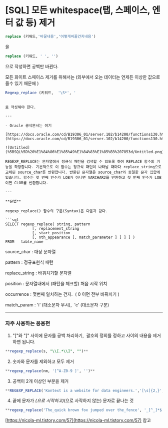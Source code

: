 # [SQL] 모든 whitespace(탭, 스페이스, 엔터 값 등) 제거

```sql
replace (키워드,'바꿀내용','어떻게바꿀건지내용')
```

을

```sql
replace (키워드, ' ', '')
```

으로 작성하면 공백만 바뀐다.

모든 화이트 스페이스 제거를 위해서는 (외부에서 오는 데이터는 언제든 이상한 값으로 올수 있기 때문에 )

```sql
Regexp_replace (키워드,  '\S*', '
```  
```

로 작성해야 한다.

---

- Oracle 공식문서는 여기

[https://docs.oracle.com/cd/B19306_01/server.102/b14200/functions130.htm](https://docs.oracle.com/cd/B19306_01/server.102/b14200/functions130.htm)

![Untitled](%5BSQL%5D%20%E1%84%86%E1%85%A9%E1%84%83%E1%85%B3%207853d/Untitled.png)

REGEXP_REPLACE는 문자열에서 정규식 패턴을 검색할 수 있도록 하여 REPLACE 함수의 기능을 확장합니다. 기본적으로 이 함수는 정규식 패턴이 나타날 때마다 replace_string으로 교체된 source_char를 반환합니다. 반환된 문자열은 source_char와 동일한 문자 집합에 있습니다. 함수는 첫 번째 인수가 LOB가 아니면 VARCHAR2를 반환하고 첫 번째 인수가 LOB이면 CLOB를 반환합니다.

---

**문법**

regexp_replace() 함수의 구문(Syntax)은 다음과 같다.

```sql
SELECT regexp_replace( string, pattern 
			[, replacement_string 
			[, start_position 
			[, nth_appearance [, match_parameter ] ] ] ] )
FROM   table_name
```

source_char : 대상 문자열

pattern : 정규표현식 패턴

replace_string : 바꿔치기할 문자열

position : 문자열내에서 (패턴을 체크할) 처음 시작 위치

occurrence : 몇번째 일치하는 건지.  ( 0 이면 전부 바꿔치기 )

match_param : 'i' (대소문자 무시),  'c' (대소문자 구분)

---

### **자주 사용하는 응용편**

1. "["와 "]" 사이에 문자를 공백 처리하기,  괄호의 정의를 정하고 사이의 내용을 제거하면 됩니다.

```sql
**regexp_replace(s, "\\[.*\\]", "")**
```

2. 숫자와 문자를 제외하고 모두 제거

```sql
**regexp_replace(nm, '[^A-Z0-9 ]', '')**
```

3. 공백이 2개 이상인 부분을 제거

```sql
**REGEXP_REPLACE('Kontext is a website for data engineers.','[\s]{2,}', '')**
```

4. 끝에 문자가 _(으로 시작하고)_(으로 사작하지 않는) 문자로 끝나는 것

```sql
**regexp_replace('The_quick brown fox jumped over the_fence', '_[^_]*$','')**
```

[https://nicola-ml.tistory.com/57](https://nicola-ml.tistory.com/57) 참고